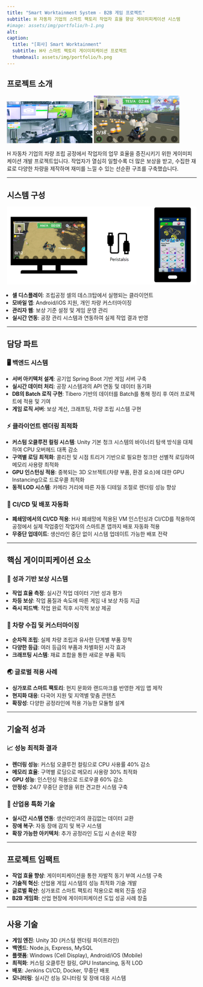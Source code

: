 ```yaml
---
title: "Smart Worktainment System - B2B 게임 프로젝트"
subtitle: H 자동차 기업의 스마트 팩토리 작업자 효율 향상 게이미피케이션 시스템
#image: assets/img/portfolio/h-1.png
alt: 
caption:
  title: "[회사] Smart Worktainment"
  subtitle: H사 스마트 팩토리 게이미피케이션 프로젝트
  thumbnail: assets/img/portfolio/h.png
---
```


## 프로젝트 소개

<div class="d-flex justify-content-center align-items-center gap-3 flex-nowrap">
  <img class="img-fluid" src="assets/img/portfolio/h-1.png" alt="" style="max-height: 300px; max-width: 45%; object-fit: contain; flex-shrink: 1;">
  <img class="img-fluid" src="assets/img/portfolio/h-3.png" alt="" style="max-height: 300px; max-width: 45%; object-fit: contain; flex-shrink: 1;">
</div>

H 자동차 기업의 차량 조립 공정에서 작업자의 업무 효율을 증진시키기 위한 게이미피케이션 개발 프로젝트입니다. 작업자가 열심히 일할수록 더 많은 보상을 받고, 수집한 재료로 다양한 차량을 제작하며 재미를 느낄 수 있는 선순환 구조를 구축했습니다.

-----

## 시스템 구성

<img class="img-fluid d-block mx-auto" src="assets/img/portfolio/h-2.png" alt="">

<ul class="text-left mb-1" style="padding-left:1em;">
  <li>
    <b>셀 디스플레이</b>: 조립공정 셀의 데스크탑에서 실행되는 클라이언트
  </li>
  <li class="mt-2">
    <b>모바일 앱</b>: Android/iOS 지원, 개인 차량 커스터마이징
  </li>
  <li class="mt-2">
    <b>관리자 웹</b>: 보상 기준 설정 및 게임 운영 관리
  </li>
  <li class="mt-2">
    <b>실시간 연동</b>: 공장 관리 시스템과 연동하여 실제 작업 결과 반영
  </li>
</ul>

-----

## 담당 파트

<div class="container">
  <div class="media mb-4 align-items-start text-left">
    <div class="media-body">
      <h3 class="text-left">🖥️ 백엔드 시스템</h3>
      <ul class="text-left mb-1" style="padding-left:1em;">
        <li>
          <b>서버 아키텍처 설계</b>: 공기업 Spring Boot 기반 게임 서버 구축
        </li>
        <li class="mt-2">
          <b>실시간 데이터 처리</b>: 공장 시스템과의 API 연동 및 데이터 동기화
        </li>
        <li class="mt-2">
          <b>DB의 Batch 로직 구현</b>: Tibero 기반의 데이터를 Batch를 통해 정리 후 여러 프로젝트에 적용 및 기여
        </li>
        <li class="mt-2">
          <b>게임 로직 서버</b>: 보상 계산, 크래프팅, 차량 조립 시스템 구현
        </li>
      </ul>
    </div>
  </div>

  <div class="media mb-4 align-items-start text-left">
    <div class="media-body">
      <h3 class="text-left">⚡ 클라이언트 렌더링 최적화</h3>
      <ul class="text-left mb-1" style="padding-left:1em;">
        <li>
          <b>커스텀 오클루전 컬링 시스템</b>: Unity 기본 청크 시스템의 바이너리 탐색 방식을 대체하여 CPU 오버헤드 대폭 감소
        </li>
        <li class="mt-2">
          <b>구역별 로딩 최적화</b>: 콜리전 및 시점 트리거 기반으로 필요한 청크만 선별적 로딩하여 메모리 사용량 최적화
        </li>
        <li class="mt-2">
          <b>GPU 인스턴싱 적용</b>: 중복되는 3D 오브젝트(차량 부품, 환경 요소)에 대한 GPU Instancing으로 드로우콜 최적화
        </li>
        <li class="mt-2">
          <b>동적 LOD 시스템</b>: 카메라 거리에 따른 자동 디테일 조절로 렌더링 성능 향상
        </li>
      </ul>
    </div>
  </div>

  <div class="media mb-4 align-items-start text-left">
    <div class="media-body">
      <h3 class="text-left">🔄 CI/CD 및 배포 자동화</h3>
      <ul class="text-left mb-1" style="padding-left:1em;">
        <li>
          <b>폐쇄망에서의 CI/CD 적용</b>: H사 폐쇄망에 적용된 VM 인스턴싱과 CI/CD를 적용하여 공정에서 실제 작업중인 작업자의 스마트폰 앱까지 배포 자동화 적용
        </li>
        <li class="mt-2">
          <b>무중단 업데이트</b>: 생산라인 중단 없이 시스템 업데이트 가능한 배포 전략
        </li>
      </ul>
    </div>
  </div>
</div>

-----

## 핵심 게이미피케이션 요소

<div class="container">
  <div class="media mb-4 align-items-start text-left">
    <div class="media-body">
      <h3 class="text-left">🎯 성과 기반 보상 시스템</h3>
      <ul class="text-left mb-1" style="padding-left:1em;">
        <li>
          <b>작업 효율 측정</b>: 실시간 작업 데이터 기반 성과 평가
        </li>
        <li class="mt-2">
          <b>차등 보상</b>: 작업 품질과 속도에 따른 게임 내 보상 차등 지급
        </li>
        <li class="mt-2">
          <b>즉시 피드백</b>: 작업 완료 직후 시각적 보상 제공
        </li>
      </ul>
    </div>
  </div>

  <div class="media mb-4 align-items-start text-left">
    <div class="media-body">
      <h3 class="text-left">🚗 차량 수집 및 커스터마이징</h3>
      <ul class="text-left mb-1" style="padding-left:1em;">
        <li>
          <b>순차적 조립</b>: 실제 차량 조립과 유사한 단계별 부품 장착
        </li>
        <li class="mt-2">
          <b>다양한 등급</b>: 여러 등급의 부품과 차별화된 시각 효과
        </li>
        <li class="mt-2">
          <b>크래프팅 시스템</b>: 재료 조합을 통한 새로운 부품 획득
        </li>
      </ul>
    </div>
  </div>

  <div class="media mb-4 align-items-start text-left">
    <div class="media-body">
      <h3 class="text-left">🌏 글로벌 적용 사례</h3>
      <ul class="text-left mb-1" style="padding-left:1em;">
        <li>
          <b>싱가포르 스마트 팩토리</b>: 현지 문화와 랜드마크를 반영한 게임 맵 제작
        </li>
        <li class="mt-2">
          <b>현지화 대응</b>: 다국어 지원 및 지역별 맞춤 콘텐츠
        </li>
        <li class="mt-2">
          <b>확장성</b>: 다양한 공정라인에 적용 가능한 모듈형 설계
        </li>
      </ul>
    </div>
  </div>
</div>

-----

## 기술적 성과

<div class="container">
  <div class="media mb-4 align-items-start text-left">
    <div class="media-body">
      <h3 class="text-left">📈 성능 최적화 결과</h3>
      <ul class="text-left mb-1" style="padding-left:1em;">
        <li>
          <b>렌더링 성능</b>: 커스텀 오클루전 컬링으로 CPU 사용률 40% 감소
        </li>
        <li class="mt-2">
          <b>메모리 효율</b>: 구역별 로딩으로 메모리 사용량 30% 최적화
        </li>
        <li class="mt-2">
          <b>GPU 성능</b>: 인스턴싱 적용으로 드로우콜 60% 감소
        </li>
        <li class="mt-2">
          <b>안정성</b>: 24/7 무중단 운영을 위한 견고한 시스템 구축
        </li>
      </ul>
    </div>
  </div>

  <div class="media mb-4 align-items-start text-left">
    <div class="media-body">
      <h3 class="text-left">🔧 산업용 특화 기술</h3>
      <ul class="text-left mb-1" style="padding-left:1em;">
        <li>
          <b>실시간 시스템 연동</b>: 생산라인과의 끊김없는 데이터 교환
        </li>
        <li class="mt-2">
          <b>장애 복구</b>: 자동 장애 감지 및 복구 시스템
        </li>
        <li class="mt-2">
          <b>확장 가능한 아키텍처</b>: 추가 공정라인 도입 시 손쉬운 확장
        </li>
      </ul>
    </div>
  </div>
</div>

-----

## 프로젝트 임팩트

<ul class="text-left mb-1" style="padding-left:1em;">
  <li>
    <b>작업 효율 향상</b>: 게이미피케이션을 통한 자발적 동기 부여 시스템 구축
  </li>
  <li class="mt-2">
    <b>기술적 혁신</b>: 산업용 게임 시스템의 성능 최적화 기술 개발
  </li>
  <li class="mt-2">
    <b>글로벌 확산</b>: 싱가포르 스마트 팩토리 적용으로 해외 진출 성공
  </li>
  <li class="mt-2">
    <b>B2B 게임화</b>: 산업 현장에 게이미피케이션 도입 성공 사례 창출
  </li>
</ul>

-----

## 사용 기술

<ul class="text-left mb-1" style="padding-left:1em;">
  <li>
    <b>게임 엔진</b>: Unity 3D (커스텀 렌더링 파이프라인)
  </li>
  <li class="mt-2">
    <b>백엔드</b>: Node.js, Express, MySQL
  </li>
  <li class="mt-2">
    <b>플랫폼</b>: Windows (Cell Display), Android/iOS (Mobile)
  </li>
  <li class="mt-2">
    <b>최적화</b>: 커스텀 오클루전 컬링, GPU Instancing, 동적 LOD
  </li>
  <li class="mt-2">
    <b>배포</b>: Jenkins CI/CD, Docker, 무중단 배포
  </li>
  <li class="mt-2">
    <b>모니터링</b>: 실시간 성능 모니터링 및 장애 대응 시스템
  </li>
</ul>